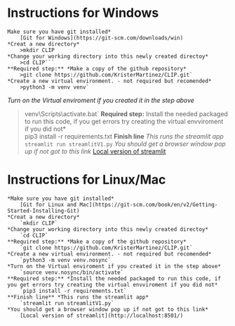 # Instructions for Windows
    Make sure you have git installed*
        [Git for Windows](https://git-scm.com/downloads/win)
    *Creat a new directory*
 	    >mkdir CLIP
    *Change your working directory into this newly created directoy* 
        >cd CLIP```
    **Required step:** *Make a copy of the github repository*    
        >git clone https://github.com/KristerMartinez/CLIP.git`
    *Create a new virtual environment. - not required but recomended*    
        >python3 -m venv venv`
*Turn on the Virtual enviroment if you created it in the step above*
>venv\Scripts\activate.bat`
**Required step:** Install the needed packaged to run this code, if you get errors try creating the virtual envviroment if you did not*  
>pip3 install -r requirements.txt
**Finish line** *This runs the streamlit app*
```streamlit run streamlitV1.py```
*You should get a browser window pop up if not got to this link*
        [Local version of streamlit](http://localhost:8501/)
# Instructions for Linux/Mac
    *Make sure you have git installed*
        [Git for Linux and Mac](https://git-scm.com/book/en/v2/Getting-Started-Installing-Git)
    *Creat a new directory*
 	    `mkdir CLIP`
    *Change your working directory into this newly created directoy* 
        `cd CLIP`
    **Required step:** *Make a copy of the github repository*    
        `git clone https://github.com/KristerMartinez/CLIP.git`
    *Create a new virtual environment. - not required but recomended*    
        `python3 -m venv venv.nosync`
    *Turn on the Virtual enviroment if you created it in the step above*
        `source venv.nosync/bin/activate`
    **Required step:** *Install the needed packaged to run this code, if you get errors try creating the virtual envviroment if you did not*  
        `pip3 install -r requirements.txt`
    **Finish line** *This runs the streamlit app*
        `streamlit run streamlitV1.py`
    *You should get a browser window pop up if not got to this link*
        [Local version of streamlit](http://localhost:8501/)